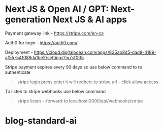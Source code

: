 # Next JS & Open AI / GPT: Next-generation Next JS & AI apps

Payment gateway link - https://stripe.com/en-ca

Auth0 for login - https://auth0.com/

Deployment - https://cloud.digitalocean.com/apps/835ab845-dad8-4189-af55-54f089da1be2/settings?i=7cf005



Stripe payment expires every 90 days so use below command to re authenticate
> stripe login
> press enter
> it will redirect to stripe url - click allow access
>

To listen to stripe webhooks use below command
> stripe listen --forward-to localhost:3000/api/webhooks/stripe
# blog-standard-ai
